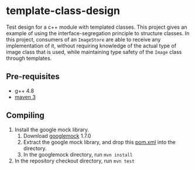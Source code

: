 template-class-design
=====================

Test design for a c++ module with templated classes. This project gives an example of using the interface-segregation principle to structure classes. In this project, consumers of an ``ImageStore`` are able to receive any implementation of it, without requiring knowledge of the actual type of image class that is used, while maintaining type safety of the ``Image`` class through templates.

## Pre-requisites

* g++ 4.8
* [maven 3](http://maven.apache.org/download.cgi)

## Compiling

1. Install the google mock library.
	1. Download [googlemock](https://code.google.com/p/googlemock/downloads/list) 1.7.0
	2. Extract the google mock library, and drop this [pom.xml](https://github.com/azriel91/cpp-maven-support/blob/master/gmock/pom.xml) into the directory.
	3. In the googlemock directory, run ``mvn install``
2. In the repository checkout directory, run ``mvn test``
